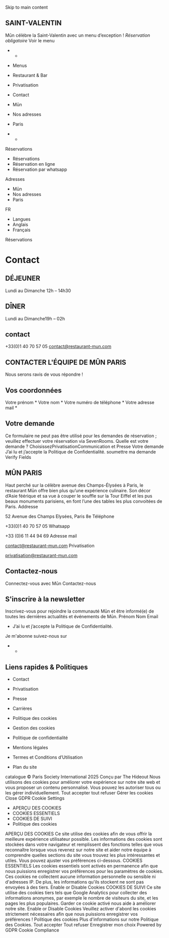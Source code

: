 Skip to main content
## SAINT-VALENTIN
Mūn célèbre la Saint-Valentin avec un menu d’exception ! _Réservation obligatoire_
Voir le menu
  *   * 

  * Menus
  * Restaurant & Bar
  * Privatisation
  * Contact


  * Mūn
  * Nos adresses
  * Paris


  *   * 

Réservations
  * Réservations
  * Réservation en ligne
  * Réservation par whatsapp


Adresses
  * Mūn
  * Nos adresses
  * Paris


FR
  * Langues
  * Anglais
  * Français


Réservations
# Contact
## DÉJEUNER
Lundi au Dimanche 12h – 14h30
## DÎNER
Lundi au Dimanche19h – 02h
## contact
+33(0)1 40 70 57 05 contact@restaurant-mun.com
## CONTACTER L'ÉQUIPE DE MŪN PARIS
Nous serons ravis de vous répondre !
## Vos coordonnées
Votre prénom *
Votre nom *
Votre numéro de téléphone *
Votre adresse mail *
## Votre demande
Ce formulaire ne peut pas être utilisé pour les demandes de réservation ; veuillez effectuer votre réservation via SevenRooms.
Quelle est votre demande ?
ChoisissezPrivatisationCommunication et Presse
Votre demande
J’ai lu et j’accepte la Politique de Confidentialité.
soumettre ma demande
Verify Fields
## MŪN PARIS
Haut perché sur la célèbre avenue des Champs-Élysées à Paris, le restaurant Mūn offre bien plus qu’une expérience culinaire. Son décor d’Asie féérique et sa vue à couper le souffle sur la Tour Eiffel et les pus beaux monuments parisiens, en font l’une des tables les plus convoitées de Paris.
Addresse
    
52 Avenue des Champs Elysées, Paris 8e
Téléphone
    
+33(0)1 40 70 57 05
Whatsapp
    
+33 (0)6 11 44 94 69
Adresse mail
    
contact@restaurant-mun.com
Privatisation
    
privatisation@restaurant-mun.com
## Contactez-nous
Connectez-vous avec Mūn
Contactez-nous
## S'inscrire à la newsletter
Inscrivez-vous pour rejoindre la communauté Mūn et être informé(e) de toutes les dernières actualités et événements de Mūn.
Prénom
Nom
Email
  * J’ai lu et j’accepte la Politique de Confidentialité.


Je m'abonne
suivez-nous sur
  *   * 

## Liens rapides & Politiques
  * Contact
  * Privatisation
  * Presse
  * Carrières


  * Politique des cookies
  * Gestion des cookies
  * Politique de confidentialité
  * Mentions légales
  * Termes et Conditions d’Utilisation
  * Plan du site


catalogue
© Paris Society International 2025 Conçu par The Hideout
Nous utilisons des cookies pour améliorer votre expérience sur notre site web et vous proposer un contenu personnalisé. Vous pouvez les autoriser tous ou les gérer individuellement.
Tout accepter tout refuser Gérer les cookies
Close GDPR Cookie Settings
  * APERÇU DES COOKIES
  * COOKIES ESSENTIELS
  * COOKIES DE SUIVI
  * Politique des cookies


APERÇU DES COOKIES
Ce site utilise des cookies afin de vous offrir la meilleure expérience utilisateur possible. Les informations des cookies sont stockées dans votre navigateur et remplissent des fonctions telles que vous reconnaître lorsque vous revenez sur notre site et aider notre équipe à comprendre quelles sections du site vous trouvez les plus intéressantes et utiles. Vous pouvez ajuster vos préférences ci-dessous.
COOKIES ESSENTIELS
Les cookies essentiels sont activés en permanence afin que nous puissions enregistrer vos préférences pour les paramètres de cookies. Ces cookies ne collectent aucune information personnelle ou sensible ni d'adresses IP. De plus, les informations qu'ils stockent ne sont pas envoyées à des tiers.
Enable or Disable Cookies
COOKIES DE SUIVI
Ce site utilise des cookies tiers tels que Google Analytics pour collecter des informations anonymes, par exemple le nombre de visiteurs du site, et les pages les plus populaires. Garder ce cookie activé nous aide à améliorer notre site.
Enable or Disable Cookies
Veuillez activer d'abord les cookies strictement nécessaires afin que nous puissions enregistrer vos préférences !
Politique des cookies
Plus d'informations sur notre Politique des Cookies.
Tout accepter Tout refuser Enregistrer mon choix
Powered by GDPR Cookie Compliance
